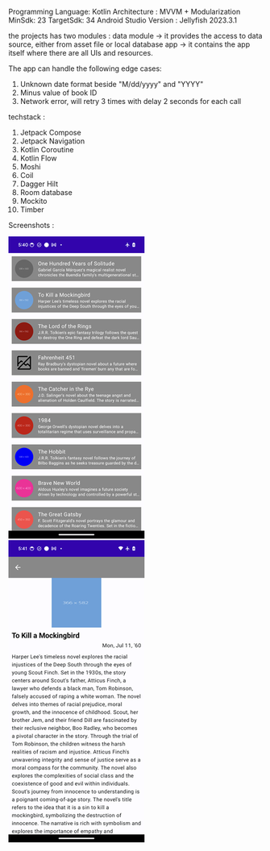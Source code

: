 ﻿Programming Language: Kotlin
Architecture : MVVM + Modularization
MinSdk: 23
TargetSdk: 34
Android Studio Version : Jellyfish 2023.3.1

the projects has two modules :
data module -> it provides the access to data source, either from asset file or local database
app -> it contains the app itself where there are all UIs and resources.

The app can handle the following edge cases:
1. Unknown date format beside "M/dd/yyyy" and "YYYY"
2. Minus value of book ID
3. Network error, will retry 3 times with delay 2 seconds for each call

techstack :
1. Jetpack Compose
2. Jetpack Navigation
3. Kotlin Coroutine
4. Kotlin Flow
5. Moshi
6. Coil
7. Dagger Hilt
8. Room database
9. Mockito
10. Timber

Screenshots : 

![alt text](https://github.com/raka-bakar/bookslist/blob/main/Screenshot_20240618_174012.png)
![alt text](https://github.com/raka-bakar/bookslist/blob/main/Screenshot_20240618_174105.png)
